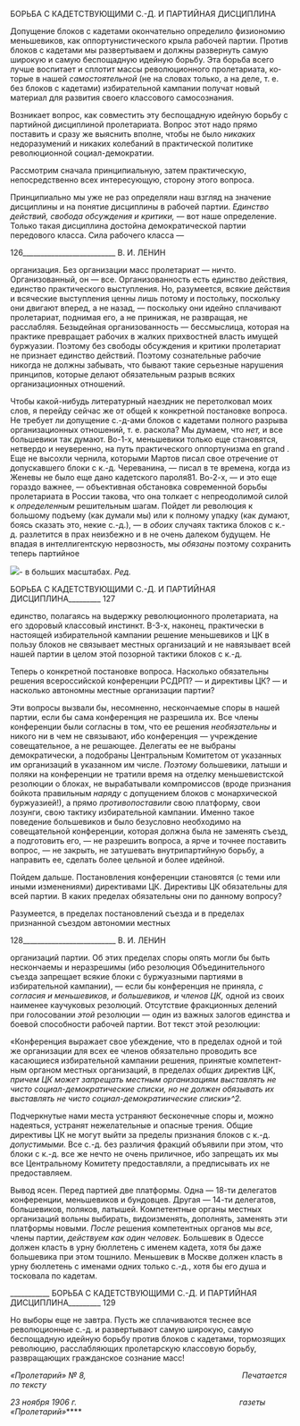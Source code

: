 БОРЬБА С КАДЕТСТВУЮЩИМИ С.-Д. И ПАРТИЙНАЯ ДИСЦИПЛИНА

Допущение блоков с кадетами окончательно определило физиономию меньшевиков, как оппортунистического крыла рабочей партии. Против блоков с кадетами мы развер­тываем и должны развернуть самую широкую и самую беспощадную идейную борьбу. Эта борьба всего лучше воспитает и сплотит массы революционного пролетариата, ко­торые в нашей _самостоятельной_ (не на словах только, а на деле, т. е. без блоков с ка­детами) избирательной кампании получат новый материал для развития своего классо­вого самосознания.

Возникает вопрос, как совместить эту беспощадную идейную борьбу с партийной дисциплиной пролетариата. Вопрос этот надо прямо поставить и сразу же выяснить вполне, чтобы не было _никаких_ недоразумений и никаких колебаний в практической политике революционной социал-демократии.

Рассмотрим сначала принципиальную, затем практическую, непосредственно всех интересующую, сторону этого вопроса.

Принципиально мы уже не раз определяли наш взгляд на значение дисциплины и на понятие дисциплины в рабочей партии. _Единство действий, свобода обсуждения и критики,_ — вот наше определение. Только такая дисциплина достойна демократиче­ской партии передового класса. Сила рабочего класса —

  

126__________________________ В. И. ЛЕНИН

организация. Без организации масс пролетариат — ничто. Организованный, он — все. Организованность есть единство действия, единство практического выступления. Но, разумеется, всякие действия и всяческие выступления ценны лишь потому и постольку, поскольку они двигают вперед, а не назад, — поскольку они идейно сплачивают проле­тариат, поднимая его, а не принижая, не развращая, не расслабляя. Безыдейная органи­зованность — бессмыслица, которая на практике превращает рабочих в жалких при­хвостней власть имущей буржуазии. Поэтому без свободы обсуждения и критики про­летариат не признает единство действий. Поэтому сознательные рабочие никогда не должны забывать, что бывают такие серьезные нарушения принципов, которые делают обязательным разрыв всяких организационных отношений.

Чтобы какой-нибудь литературный наездник не перетолковал моих слов, я перейду сейчас же от общей к конкретной постановке вопроса. Не требует ли допущение с.-д-ами блоков с кадетами полного разрыва организационных отношений, т. е. раскола? Мы думаем, что _нет,_ и все большевики так думают. Во-1-х, меньшевики только еще становятся, нетвердо и неуверенно, на путь практического оппортунизма en grand . Еще не высохли чернила, которыми Мартов писал свое отречение от допускавшего блоки с к.-д. Череванина, — писал в те времена, когда из Женевы не было еще дано кадетского пароля81. Во-2-х, — и это еще гораздо важнее, — объективная обстановка современной борьбы пролетариата в России такова, что она толкает с непреодолимой силой к _опре­деленным_ решительным шагам. Пойдет ли революция к большому подъему (как думали мы) или к полному упадку (как думают, боясь сказать это, некие с.-д.), — в _обоих_ слу­чаях тактика блоков с к.-д. разлетится в прах неизбежно и в не очень далеком будущем. Не впадая в интеллигентскую нервозность, мы _обязаны_ поэтому сохранить теперь пар­тийное

![](file:///C:/Users/bot32/AppData/Local/Temp/msohtmlclip1/01/clip_image001.png)- в больших масштабах. _Ред._

  

БОРЬБА С КАДЕТСТВУЮЩИМИ С.-Д. И ПАРТИЙНАЯ ДИСЦИПЛИНА_________ 127

единство, полагаясь на выдержку революционного пролетариата, на его здоровый клас­совый инстинкт. В-З-х, наконец, практически в настоящей избирательной кампании решение меньшевиков и ЦК в пользу блоков не связывает местных организаций и не навязывает всей нашей партии в целом этой позорной тактики блоков с к.-д.

Теперь о конкретной постановке вопроса. Насколько обязательны решения всерос­сийской конференции РСДРП? — и директивы ЦК? — и насколько автономны местные организации партии?

Эти вопросы вызвали бы, несомненно, нескончаемые споры в нашей партии, если бы сама конференция не разрешила их. Все члены конференции были согласны в том, что ее решения _необязательны_ и никого ни в чем не связывают, ибо конференция — учре­ждение совещательное, а не решающее. Делегаты ее не выбраны демократически, а по­добраны Центральным Комитетом от указанных им организаций в указанном им числе. _Поэтому_ большевики, латыши и поляки на конференции не тратили время на отделку меньшевистской резолюции о блоках, не вырабатывали компромиссов (вроде призна­ния бойкота правильным _наряду_ с допущением блоков с монархической буржуазией!), а прямо _противопоставили_ свою платформу, свои лозунги, свою тактику избиратель­ной кампании. Именно такое поведение большевиков и было безусловно необходимо на совещательной конференции, которая должна была не заменять съезд, а подготовить его, — не разрешить вопроса, а ярче и точнее поставить вопрос, — не закрыть, не за­тушевать внутрипартийную борьбу, а направить ее, сделать более цельной и более идейной.

Пойдем дальше. Постановления конференции становятся (с теми или иными изме­нениями) директивами ЦК. Директивы ЦК обязательны для всей партии. В каких пре­делах обязательны они по данному вопросу?

Разумеется, в пределах постановлений съезда и в пределах признанной съездом ав­тономии местных

  

128__________________________ В. И. ЛЕНИН

организаций партии. Об этих пределах споры опять могли бы быть нескончаемы и не­разрешимы (ибо резолюция Объединительного съезда запрещает всякие блоки с бур­жуазными партиями в избирательной кампании), — если бы конференция не приняла, _с согласия и меньшевиков, и большевиков, и членов ЦК,_ одной из своих наименее каучу­ковых резолюций. Отсутствие фракционных делений при голосовании _этой_ резолюции — один из важных залогов единства и боевой способности рабочей партии. Вот текст этой резолюции:

«Конференция выражает свое убеждение, что в пределах одной и той же организации для всех ее членов обязательно проводить все касающиеся избирательной кампании решения, принятые компетент­ным органом местных организаций, в пределах _общих_ директив ЦК, _причем ЦК может запрещать ме­стным организациям выставлять не чисто социал-демократические списки, но не должен обязывать их выставлять не чисто социал-демократиические списки»^2._

Подчеркнутые нами места устраняют бесконечные споры и, можно надеяться, уст­ранят нежелательные и опасные трения. Общие директивы ЦК не могут выйти за пре­делы признания блоков с к.-д. _допустимыми._ Все с.-д. без различия фракций объявили при этом, что блоки с к.-д. все же нечто не очень приличное, ибо запрещать их мы все Центральному Комитету предоставляли, а предписывать их не предоставляем.

Вывод ясен. Перед партией две платформы. Одна — 18-ти делегатов конференции, меньшевиков и бундовцев. Другая — 14-ти делегатов, большевиков, поляков, латышей. Компетентные органы местных организаций вольны выбирать, видоизменять, допол­нять, заменять эти платформы новыми. _После_ решения компетентных органов мы _все,_ члены партии, _действуем как один человек._ Большевик в Одессе должен класть в урну бюллетень с именем кадета, хотя бы даже большевика при этом тошнило. Меньшевик в Москве должен класть в урну бюллетень с именами одних только с.-д., хотя бы его ду­ша и тосковала по кадетам.

  

___________ БОРЬБА С КАДЕТСТВУЮЩИМИ С.-Д. И ПАРТИЙНАЯ ДИСЦИПЛИНА_________ 129

Но выборы еще не завтра. Пусть же сплачиваются теснее все революционные с.-д. и развертывают самую широкую, самую беспощадную идейную борьбу против блоков с кадетами, тормозящих революцию, расслабляющих пролетарскую классовую борьбу, развращающих гражданское сознание масс!

_«Пролетарий» № 8,                                                                       Печатается по тексту_

_23 ноября 1906 г.                                                                          газеты «Пролетарий»_****